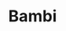 ---
layout: question
year: 1942
title: Bambi
question: Who is the main 'villain' in <em>Bambi</em>?
answer1: Man
answer2: Fire
answer3: Nature
answer4: Weather
---